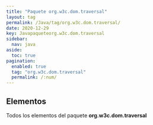```yaml
---
title: "Paquete org.w3c.dom.traversal"
layout: tag
permalink: /Java/tag/org.w3c.dom.traversal/
date: 2020-12-29
key: Javapaqueteorg.w3c.dom.traversal
sidebar: 
  nav: java
aside: 
  toc: true
pagination: 
  enabled: true
  tag: "org.w3c.dom.traversal"
  permalink: /:num/
---
```


<h2>Elementos</h2>
Todos los elementos del paquete <strong>org.w3c.dom.traversal</strong>
